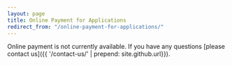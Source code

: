 ```yaml
---
layout: page
title: Online Payment for Applications
redirect_from: "/online-payment-for-applications/"
---
```


Online payment is not currently available. If you have any questions [please contact us]({{ '/contact-us/' | prepend: site.github.url}}).